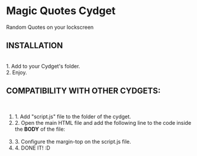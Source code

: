 <h1>Magic Quotes Cydget</h1>
Random Quotes on your lockscreen<br>

<h2>INSTALLATION</h2><br>
1. Add to your Cydget's folder. <br>
2. Enjoy.<br>

<h2>COMPATIBILITY WITH OTHER CYDGETS:</h2><br>
<ol>
<li>1. Add "script.js" file to the folder of the cydget.</li>
<li>2. Open the main HTML file and add the following line to the code inside the <b>BODY</b> of the file:<br>
	<code>    <script src="script.js" type="text/javascript"></script>    </code></li>
<li>3. Configure the margin-top on the script.js file.</li>
<li>4. DONE IT! :D</li></ol>
